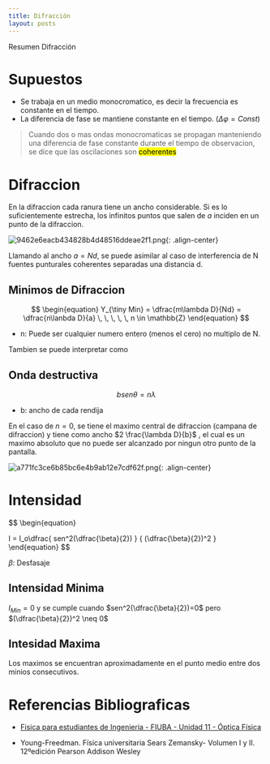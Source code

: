 ```yaml
---
title: Difracción
layout: posts
---
```


Resumen Difracción

# Supuestos

* Se trabaja en un medio monocromatico, es decir la frecuencia es constante en el tiempo.
* La diferencia de fase se mantiene constante en el tiempo. ($\Delta \varphi = Const$)

> Cuando dos o mas ondas monocromaticas se propagan manteniendo una diferencia de fase constante durante el tiempo de observacion, se dice que las oscilaciones son <mark>coherentes</mark>

# Difraccion

En la difraccion cada ranura tiene un ancho considerable. Si es lo suficientemente estrecha, los infinitos puntos que salen de $a$ inciden en un punto de la difraccion.

![9462e6eacb434828b4d48516ddeae2f1.png](https://luisparedes1.github.io/mundo-fisica/assets/teoria/07_optica_fisica/images/557516d9f11242d984ba7b001e5c66dc.png){: .align-center}

Llamando al ancho $a = Nd$, se puede asimilar al caso de interferencia de N fuentes punturales coherentes separadas una distancia d.

## Minimos de Difraccion

$$
\begin{equation}
	Y_{\tiny Min} = \dfrac{m\lambda D}{Nd} = \dfrac{n\lanbda D}{a} \, \, \, \, \, n \in \mathbb{Z}
\end{equation}
$$

* n: Puede ser cualquier numero entero (menos el cero) no multiplo de N.

Tambien se puede interpretar como




## Onda destructiva
$$ 
\begin{equation}
	b sen\theta = n \lambda
\end{equation}
$$

* b: ancho de cada rendija

En el caso de $n = 0$, se tiene el maximo central de difraccion (campana de difraccion) y tiene como ancho $2 \frac{\lambda D}{b}$ , el cual es un maximo absoluto que no puede ser alcanzado por ningun otro punto de la pantalla.

![a771fc3ce6b85bc6e4b9ab12e7cdf62f.png](https://luisparedes1.github.io/mundo-fisica/assets/teoria/07_optica_fisica/images/6044aaf634034305afa62e2f88649a6d.png){: .align-center}

# Intensidad

$$
\begin{equation}

I = I_o\dfrac{  sen^2(\dfrac{\beta}{2})  } 
										{ (\dfrac{\beta}{2})^2 }
\end{equation}
$$

$\beta$: Desfasaje

## Intensidad Minima

$I_{Min} = 0$ y se cumple cuando $sen^2(\dfrac{\beta}{2})=0$ pero $(\dfrac{\beta}{2})^2 \neq 0$

## Intesidad Maxima

Los maximos se encuentran aproximadamente en el punto medio entre dos minios consecutivos.

# Referencias Bibliograficas

* [Fisica para estudiantes de Ingenieria - FIUBA - Unidad  11 - Óptica Física](https://campus.fi.uba.ar/pluginfile.php/384418/mod_resource/content/1/Unidad%2011%20-%20Optica%20f%C3%ADsica%20-%20Rev.02.pdf)

* Young-Freedman. Física universitaria Sears Zemansky- Volumen I y II. 12ºedición Pearson Addison Wesley 